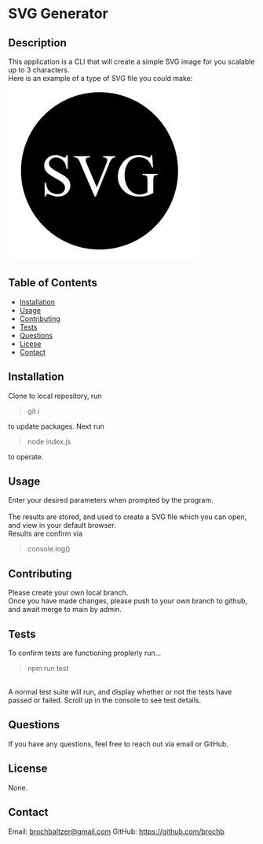 
  # SVG Generator

  ## Description
  This application is a CLI that will create a simple SVG image for you scalable up to 3 characters.<br>
  Here is an example of a type of SVG file you could make:<br>
  ![Example SVG file](/Assets//Images/image.png)


  ## Table of Contents
  - [Installation](#installation)
  - [Usage](#usage)
  - [Contributing](#contributing)
  - [Tests](#tests)
  - [Questions](#questions)
  - [Licese](#license)
  - [Contact](#contact)

  ## Installation
  Clone to local repository, run 
  >git i
  >
  to update packages. Next run 
  >node index.js
  >
  to operate.

  ## Usage
  Enter your desired parameters when prompted by the program.<br><br>
  The results are stored, and used to create a SVG file which you can open, and view in your default browser.<br>
  Results are confirm via 
  >console.log()
  >

  ## Contributing
  Please create your own local branch.<br>
  Once you have made changes, please push to your own branch to github, and await merge to main by admin.

  ## Tests
  To confirm tests are functioning proplerly run...<br>
  >npm run test
  >
  <br>
  A normal test suite will run, and display whether or not the tests have passed or failed. Scroll up in the console to see test details.

  ## Questions
  If you have any questions, feel free to reach out via email or GitHub.

  ## License
 None.

  ## Contact
  Email: brochbaltzer@gmail.com
  GitHub: https://github.com/brochb
